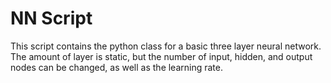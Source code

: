 # NN Script

This script contains the python class for a basic three layer neural network. The amount of layer is static, but the number of input, hidden, and output nodes can be changed, as well as the learning rate. 